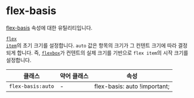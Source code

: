 # flex-basis

[flex-basis](https://developer.mozilla.org/en-US/docs/Web/CSS/flex-basis) 속성에 대한 유틸리티입니다.

[<code>flex item</code>](https://developer.mozilla.org/en-US/docs/Glossary/Flex_Item)의 초기 크기를 설정합니다. <code>auto</code> 값은 항목의 크기가 그 컨텐트 크기에 따라 결정되게 합니다. 즉, [<code>flexbox</code>](https://developer.mozilla.org/en-US/docs/Glossary/Flexbox)가 컨텐트의 실제 크기를 기반으로 <code>flex item</code>의 시작 크기를 설정합니다.

<table>
  <thead>
    <tr>
      <th scope="col">클래스</th>
      <th scope="col">약어 클래스</th>
      <th scope="col">속성</th>
    </tr>
  </thead>
  <tbody>
  <!-- flex-basis: auto -->
    <tr>
    <td><code>flex-basis:auto</code></td>
    <td class="blank">-</td>
    <td><span class="code">flex-basis: auto !important;</span></td>
    </tr>

  </tbody>

</table>
